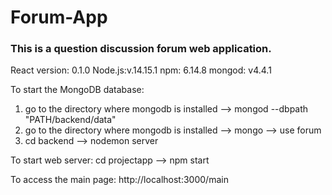 # Forum-App

### This is a question discussion forum web application. 

React version: 0.1.0
Node.js:v.14.15.1
npm: 6.14.8
mongod: v4.4.1

To start the MongoDB database:
1. go to the directory where mongodb is installed
   --> mongod --dbpath "PATH/backend/data"
2. go to the directory where mongodb is installed
   --> mongo
   --> use forum
3. cd backend
   --> nodemon server


To start web server:
cd projectapp
--> npm start

To access the main page:
http://localhost:3000/main
